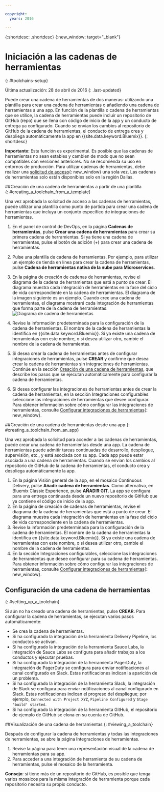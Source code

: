 ```yaml
---

copyright:
  years: 2016

---
```


{:shortdesc: .shortdesc}
{:new_window: target="_blank"}

# Iniciación a las cadenas de herramientas
{: #toolchains-setup}

Última actualización: 28 de abril de 2016
{: .last-updated}  

Puede crear una cadena de herramientas de dos maneras: utilizando una plantilla para crear una cadena de herramientas o añadiendo una cadena de herramientas a una app. En función de la plantilla o cadena de herramientas que se utilice, la cadena de herramientas puede incluir un repositorio de GitHub (repo) que se llena con código de inicio de la app y un conducto de entrega ya configurado. Cuando se envían los cambios al repositorio de GitHub de la cadena de herramientas, el conducto de entrega crea y despliega automáticamente la app en {{site.data.keyword.Bluemix}}. 
{: shortdesc}  

**Importante**: Esta función es experimental. Es posible que las cadenas de herramientas no sean estables y cambien de modo que no sean compatibles con versiones anteriores. No se recomienda su uso en entornos de producción.
Para utilizar cadenas de herramientas, debe realizar una [solicitud de acceso](https://new-console.ng.bluemix.net/devops?cm_mmc=IBMBluemixGarageMethod-_-MethodSite-_-10-19-15::12-31-18-_-toolchains-welcome-page){: new_window} una sola vez. Las cadenas de herramientas solo están disponibles solo en la región Dallas.


##Creación de una cadena de herramientas a partir de una plantilla   
{: #creating_a_toolchain_from_a_template}

Una vez aprobada la solicitud de acceso a las cadenas de herramientas, puede utilizar una plantilla como punto de partida para crear una cadena de herramientas que incluya un conjunto específico de integraciones de herramientas.

1. En el panel de control de DevOps, en la página **Cadenas de herramientas**, pulse **Crear una cadena de herramientas** para crear su primera cadena de herramientas. Si ya tiene una cadena de herramientas, pulse el botón de adición (+) para crear una cadena de herramientas.
1. Pulse una plantilla de cadena de herramientas. Por ejemplo, para utilizar un ejemplo de tienda en línea para crear la cadena de herramientas, pulse **Cadena de herramientas nativa de la nube para Microservices**. 
1. En la página de creación de cadenas de herramientas, revise el diagrama de la cadena de herramientas que está a punto de crear. El diagrama muestra cada integración de herramientas en la fase del ciclo de vida correspondiente en la cadena de herramientas. El diagrama de la imagen siguiente es un ejemplo. Cuando cree una cadena de herramientas, el diagrama mostrará cada integración de herramientas que forma parte de la cadena de herramientas.
![Diagrama de cadena de herramientas](images/toolchain_diagram.png)

1. Revise la información predeterminada para la configuración de la cadena de herramientas. El nombre de la cadena de herramientas la identifica en {{site.data.keyword.Bluemix}}. Si ya existe una cadena de herramientas con este nombre, o si desea utilizar otro, cambie el nombre de la cadena de herramientas.  
1. Si desea crear la cadena de herramientas antes de configurar integraciones de herramientas, pulse **CREAR** y confirme que desea crear la cadena de herramientas sin integraciones de herramientas. Continúe en la sección [Creación de una cadena de herramientas](#creating_a_toolchain), que describe los pasos que se ejecutan automáticamente para configurar la cadena de herramientas.  
1. Si desea configurar las integraciones de herramientas antes de crear la cadena de herramientas, en la sección Integraciones configurables seleccione las integraciones de herramientas que desee configurar. Para obtener información sobre cómo configurar las integraciones de herramientas, consulte [Configurar integraciones de herramientas](../toolchains/toolchains_integrations.html){: new_window}. 

##Creación de una cadena de herramientas desde una app
{: #creating_a_toolchain_from_an_app}

Una vez aprobada la solicitud para acceder a las cadenas de herramientas, puede crear una cadena de herramientas desde una app. La cadena de herramientas puede admitir tareas continuadas de desarrollo, despliegue, supervisión, etc., y está asociada con su app. Cada app puede estar asociada a una cadena de herramientas. Cuando se envían los cambios al repositorio de GitHub de la cadena de herramientas, el conducto crea y despliega automáticamente la app.  

1. En la página Visión general de la app, en el mosaico Continuous Delivery, pulse **Añadir cadena de herramientas**. Como alternativa, en Bluemix Classic Experience, pulse **AÑADIR GIT**. La app se configura para una entrega continuada desde un nuevo repositorio de GitHub que ya contiene el código de inicio de la app.
1. En la página de creación de cadenas de herramientas, revise el diagrama de la cadena de herramientas que está a punto de crear. El diagrama muestra cada integración de herramientas en la fase del ciclo de vida correspondiente en la cadena de herramientas.
1. Revise la información predeterminada para la configuración de la cadena de herramientas. El nombre de la cadena de herramientas la identifica en {{site.data.keyword.Bluemix}}. Si ya existe una cadena de herramientas con este nombre, o si desea utilizar otro, cambie el nombre de la cadena de herramientas.
1. En la sección Integraciones configurables, seleccione las integraciones de herramientas que desee configurar para su cadena de herramientas. Para obtener información sobre cómo configurar las integraciones de herramientas, consulte [Configurar integraciones de herramientas](../toolchains/toolchains_integrations.html){: new_window}.

## Configuración de una cadena de herramientas
{: #setting_up_a_toolchain}

Si aún no ha creado una cadena de herramientas, pulse **CREAR**. Para configurar la cadena de herramientas, se ejecutan varios pasos automáticamente:

 * Se crea la cadena de herramientas.
 * Si ha configurado la integración de la herramienta Delivery Pipeline, los conductos se activan.
 * Si ha configurado la integración de la herramienta Sauce Labs, la integración de Sauce Labs se configura para añadir trabajos a los conductos y ejecutar pruebas.
 * Si ha configurado la integración de la herramienta PagerDuty, la integración de PagerDuty se configura para enviar notificaciones al canal configurado en Slack. Estas notificaciones indican la aparición de un problema.
 * Si ha configurado la integración de la herramienta Slack, la integración de Slack se configura para enviar notificaciones al canal configurado en Slack. Estas notificaciones indican el progreso del despliegue; por ejemplo, `Connected with Project XYZ`, `Pipeline Configured` y `Stage 'build' started`.
 * Si ha configurado la integración de la herramienta GitHub, el repositorio de ejemplo de GitHub se clona en su cuenta de GitHub.  
 
##Visualización de una cadena de herramientas
{: #viewing_a_toolchain}

Después de configurar la cadena de herramientas y todas las integraciones de herramientas, se abre la página Integraciones de herramientas. 

1. Revise la página para tener una representación visual de la cadena de herramientas para su app.
1. Para acceder a una integración de herramienta de su cadena de herramientas, pulse el mosaico de la herramienta. 
 
 **Consejo**: si tiene más de un repositorio de GitHub, es posible que tenga varios mosaicos para la misma integración de herramienta porque cada repositorio necesita su propio conducto. 
